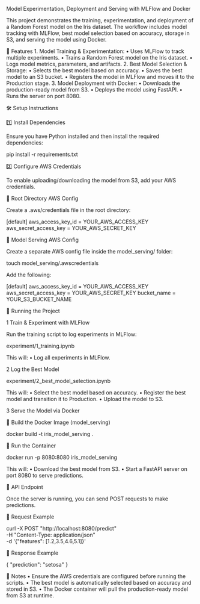 Model Experimentation, Deployment and Serving with MLFlow and Docker

This project demonstrates the training, experimentation, and deployment of a Random Forest model on the Iris dataset. The workflow includes model tracking with MLFlow, best model selection based on accuracy, storage in S3, and serving the model using Docker.

🚀 Features
	1.	Model Training & Experimentation:
	•	Uses MLFlow to track multiple experiments.
	•	Trains a Random Forest model on the Iris dataset.
	•	Logs model metrics, parameters, and artifacts.
	2.	Best Model Selection & Storage:
	•	Selects the best model based on accuracy.
	•	Saves the best model to an S3 bucket.
	•	Registers the model in MLFlow and moves it to the Production stage.
	3.	Model Deployment with Docker:
	•	Downloads the production-ready model from S3.
	•	Deploys the model using FastAPI.
	•	Runs the server on port 8080.

🛠 Setup Instructions

1️⃣ Install Dependencies

Ensure you have Python installed and then install the required dependencies:

pip install -r requirements.txt

2️⃣ Configure AWS Credentials

To enable uploading/downloading the model from S3, add your AWS credentials.

🔹 Root Directory AWS Config

Create a .aws/credentials file in the root directory:

[default]
aws_access_key_id = YOUR_AWS_ACCESS_KEY
aws_secret_access_key = YOUR_AWS_SECRET_KEY

🔹 Model Serving AWS Config

Create a separate AWS config file inside the model_serving/ folder:

touch model_serving/.awscredentials

Add the following:

[default]
aws_access_key_id = YOUR_AWS_ACCESS_KEY
aws_secret_access_key = YOUR_AWS_SECRET_KEY
bucket_name = YOUR_S3_BUCKET_NAME

🚀 Running the Project

1 Train & Experiment with MLFlow

Run the training script to log experiments in MLFlow:

experiment/1_training.ipynb

This will:
	•	Log all experiments in MLFlow.

2 Log the Best Model

experiment/2_best_model_selection.ipynb

This will:
	•	Select the best model based on accuracy.
	•	Register the best model and transition it to Production.
	•	Upload the model to S3.

3 Serve the Model via Docker

🔹 Build the Docker Image (model_serving)

docker build -t iris_model_serving .

🔹 Run the Container

docker run -p 8080:8080 iris_model_serving

This will:
	•	Download the best model from S3.
	•	Start a FastAPI server on port 8080 to serve predictions.

📡 API Endpoint

Once the server is running, you can send POST requests to make predictions.

🔹 Request Example

curl -X POST "http://localhost:8080/predict" \
     -H "Content-Type: application/json" \
     -d '{"features": [1.2,3.5,4.6,5.1]}'

🔹 Response Example

{
  "prediction": "setosa"
}

📌 Notes
	•	Ensure the AWS credentials are configured before running the scripts.
	•	The best model is automatically selected based on accuracy and stored in S3.
	•	The Docker container will pull the production-ready model from S3 at runtime.